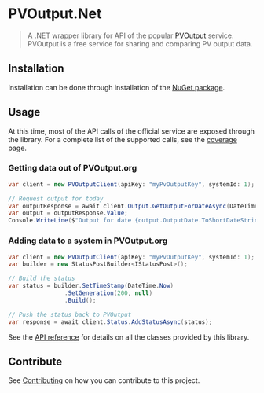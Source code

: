 # PVOutput.Net

> A .NET wrapper library for API of the popular [PVOutput](https://pvoutput.org) service.
> PVOutput is a free service for sharing and comparing PV output data.

## Installation

Installation can be done through installation of the [NuGet package](https://www.nuget.org/packages/PVOutput.Net/).

## Usage

At this time, most of the API calls of the official service are exposed through the library. For a complete list of the supported calls, see the [coverage](articles/coverage.md) page.

### Getting data out of PVOutput.org

```csharp
var client = new PVOutputClient(apiKey: "myPvOutputKey", systemId: 1);

// Request output for today
var outputResponse = await client.Output.GetOutputForDateAsync(DateTime.Today);
var output = outputResponse.Value;
Console.WriteLine($"Output for date {output.OutputDate.ToShortDateString()}, {output.EnergyGenerated} Wh generated");
```

### Adding data to a system in PVOutput.org

```csharp
var client = new PVOutputClient(apiKey: "myPvOutputKey", systemId: 1);
var builder = new StatusPostBuilder<IStatusPost>();

// Build the status
var status = builder.SetTimeStamp(DateTime.Now)
                .SetGeneration(200, null)
                .Build();

// Push the status back to PVOutput
var response = await client.Status.AddStatusAsync(status);
```

See the [API reference](api/PVOutput.Net.yml) for details on all the classes provided by this library.

## Contribute

See [Contributing](https://github.com/pyrocumulus/pvoutput.net/blob/master/CONTRIBUTING.md) on how you can contribute to this project.
